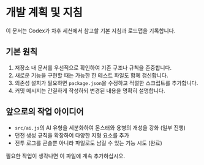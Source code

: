 # 개발 계획 및 지침

이 문서는 Codex가 차후 세션에서 참고할 기본 지침과 로드맵을 기록합니다.

## 기본 원칙
1. 저장소 내 문서를 우선적으로 확인하여 기존 구조나 규칙을 존중합니다.
2. 새로운 기능을 구현할 때는 가능한 한 테스트 파일도 함께 갱신합니다.
3. 의존성 설치가 필요하면 `package.json`을 수정하고 적절한 스크립트를 추가합니다.
4. 커밋 메시지는 간결하게 작성하되 변경된 내용을 명확히 설명합니다.

## 앞으로의 작업 아이디어
- `src/ai.js`의 AI 유형을 세분화하여 몬스터와 용병의 개성을 강화 (일부 진행)
- 던전 생성 규칙을 확장하여 다양한 지형 요소를 추가
- 전투 로그를 콘솔뿐 아니라 파일로도 남길 수 있는 기능 시도 (완료)

필요한 작업이 생각나면 이 파일에 계속 추가하십시오.
